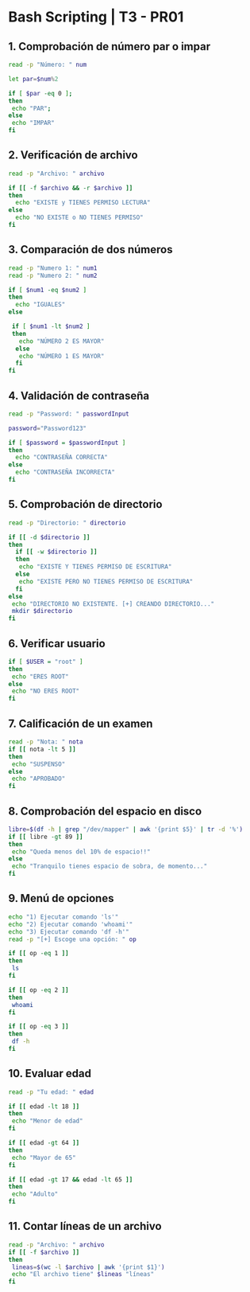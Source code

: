 # Bash Scripting  | T3 - PR01

## 1. Comprobación de número par o impar

```bash
read -p "Número: " num

let par=$num%2

if [ $par -eq 0 ];
then
 echo "PAR";
else
 echo "IMPAR"
fi
```

## 2. Verificación de archivo

```bash
read -p "Archivo: " archivo

if [[ -f $archivo && -r $archivo ]]
then
  echo "EXISTE y TIENES PERMISO LECTURA"
else
  echo "NO EXISTE o NO TIENES PERMISO"
fi
```

## 3. Comparación de dos números

```bash
read -p "Numero 1: " num1
read -p "Numero 2: " num2

if [ $num1 -eq $num2 ]
then
  echo "IGUALES"
else

 if [ $num1 -lt $num2 ]
 then
   echo "NÚMERO 2 ES MAYOR"
  else
   echo "NÚMERO 1 ES MAYOR"
  fi
fi
```

## 4. Validación de contraseña

```bash
read -p "Password: " passwordInput

password="Password123"

if [ $password = $passwordInput ]
then
  echo "CONTRASEÑA CORRECTA"
else
  echo "CONTRASEÑA INCORRECTA"
fi
```

## 5. Comprobación de directorio

```bash
read -p "Directorio: " directorio

if [[ -d $directorio ]]
then
  if [[ -w $directorio ]]
  then
   echo "EXISTE Y TIENES PERMISO DE ESCRITURA"
  else
   echo "EXISTE PERO NO TIENES PERMISO DE ESCRITURA"
  fi
else
 echo "DIRECTORIO NO EXISTENTE. [+] CREANDO DIRECTORIO..."
 mkdir $directorio
fi
```

## 6. Verificar usuario

```bash
if [ $USER = "root" ]
then
 echo "ERES ROOT"
else
 echo "NO ERES ROOT"
fi
```

## 7. Calificación de un examen

```bash
read -p "Nota: " nota
if [[ nota -lt 5 ]]
then
 echo "SUSPENSO"
else
 echo "APROBADO"
fi
```

## 8. Comprobación del espacio en disco

```bash
libre=$(df -h | grep "/dev/mapper" | awk '{print $5}' | tr -d '%')
if [[ libre -gt 89 ]]
then
 echo "Queda menos del 10% de espacio!!"
else
 echo "Tranquilo tienes espacio de sobra, de momento..."
fi
```

## 9. Menú de opciones

```bash
echo "1) Ejecutar comando 'ls'"
echo "2) Ejecutar comando 'whoami'"
echo "3) Ejecutar comando 'df -h'"
read -p "[+] Escoge una opción: " op

if [[ op -eq 1 ]]
then
 ls
fi

if [[ op -eq 2 ]]
then
 whoami
fi

if [[ op -eq 3 ]]
then
 df -h
fi
```

## 10. Evaluar edad

```bash
read -p "Tu edad: " edad

if [[ edad -lt 18 ]]
then
 echo "Menor de edad"
fi

if [[ edad -gt 64 ]]
then
 echo "Mayor de 65"
fi

if [[ edad -gt 17 && edad -lt 65 ]]
then
 echo "Adulto"
fi
```

## 11. Contar líneas de un archivo

```bash
read -p "Archivo: " archivo
if [[ -f $archivo ]]
then
 lineas=$(wc -l $archivo | awk '{print $1}')
 echo "El archivo tiene" $lineas "líneas"
fi
```